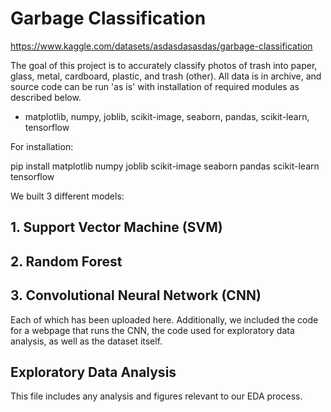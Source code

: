 # Garbage Classification 
https://www.kaggle.com/datasets/asdasdasasdas/garbage-classification

The goal of this project is to accurately classify photos of trash into paper, glass, metal, cardboard, plastic, and trash (other).
All data is in archive, and source code can be run 'as is' with installation of required modules as described below. 
- matplotlib, numpy, joblib, scikit-image, seaborn, pandas, scikit-learn, tensorflow
  
For installation:

pip install matplotlib numpy joblib scikit-image seaborn pandas scikit-learn tensorflow


We built 3 different models:
## 1. Support Vector Machine (SVM)
## 2. Random Forest
## 3. Convolutional Neural Network (CNN)
Each of which has been uploaded here. Additionally, we included the code for a webpage that runs the CNN, the code used for exploratory data analysis, as well as the dataset itself. 
## Exploratory Data Analysis
This file includes any analysis and figures relevant to our EDA process. 
